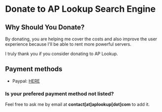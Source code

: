 <h1>Donate to AP Lookup Search Engine</h1>
<h2>Why Should You Donate?</h2>
<p>By donating, you are helping me cover the costs and also improve the user experience because I'll be able to rent more powerful servers.</p>

<p>I truly thank you if you consider donating to AP Lookup.</p>

<h2>Payment methods</h2>

<ul>
    <li>Paypal: <a href="https://www.paypal.me/louisgleason">HERE</a></li>
</ul>

<h3>Is your prefered payment method not listed?</h3>

<p>Feel free to ask me by email at <b>contact[at]aplookup[dot]com</b> to add it.</p>
